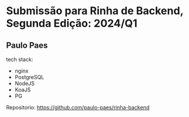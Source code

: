 # Submissão para Rinha de Backend, Segunda Edição: 2024/Q1

## Paulo Paes


tech stack:

- nginx
- PostgreSQL
- NodeJS
- KoaJS
- PG

Repositorio: https://github.com/paulo-paes/rinha-backend